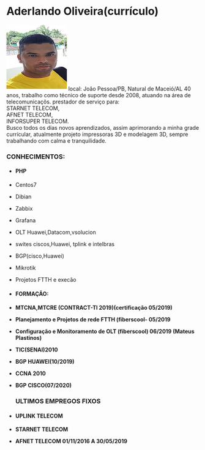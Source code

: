# Aderlando Oliveira(currículo)
<img src="https://github.com/aderlando/Meu-curriculo/blob/main/aderlando.jpg" />
local: João Pessoa/PB, Natural de Maceió/AL 40 anos, trabalho como técnico de suporte desde 2008, atuando na área de telecomunicaçõs.
prestador de serviço para:<br>
STARNET TELECOM,<br>
AFNET TELECOM,<br>
INFORSUPER TELECOM.<br>
Busco todos os dias novos aprendizados, assim aprimorando a minha grade currícular, atualmente projeto impressoras 3D e modelagem 3D,
sempre trabalhando com calma e tranquilidade.
<h3>CONHECIMENTOS:</h4>

* <h4> PHP<br>
* Centos7<br>
* Dibian<br>
* Zabbix<br>
* Grafana<br>
* OLT Huawei,Datacom,vsolucion <br>
* swites ciscos,Huawei, tplink e intelbras<br>
* BGP(cisco,Huawei)<br>
* Mikrotik<br>
* Projetos FTTH e execão<br>
 
 * <h4> FORMAÇÃO:
  
 * <h4>MTCNA,MTCRE (CONTRACT-TI 2019)(certificação 05/2019)<br
 * Planejamento e Projetos de rede FTTH (fiberscool- 05/2019<br>
 * Configuração e Monitoramento de OLT (fiberscool) 06/2019 (Mateus Plastinos)<br>
 * TIC(SENAI)2010<br>
 * BGP HUAWEI(10/2019)<br>
 * CCNA 2010<br>
 * BGP CISCO(07/2020)<br>
 
   <H3>ULTIMOS EMPREGOS FIXOS</H3>
 
  * <H4>UPLINK TELECOM<br>   
  * STARNET TELECOM <br>
  * AFNET TELECOM 01/11/2016 A 30/05/2019<br>
 
